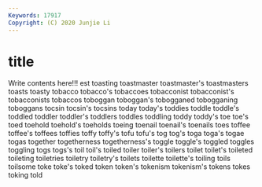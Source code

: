 ```yaml
---
Keywords: 17917
Copyright: (C) 2020 Junjie Li
---
```


# title

Write contents here!!!
est 
toasting 
toastmaster 
toastmaster's 
toastmasters 
toasts 
toasty 
tobacco
tobacco's 
tobaccoes 
tobacconist 
tobacconist's 
tobacconists 
tobaccos 
toboggan 
toboggan's 
tobogganed 
tobogganing
toboggans 
tocsin 
tocsin's 
tocsins 
today 
today's 
toddies 
toddle 
toddle's 
toddled
toddler 
toddler's 
toddlers 
toddles 
toddling 
toddy 
toddy's 
toe 
toe's 
toed
toehold 
toehold's 
toeholds 
toeing 
toenail 
toenail's 
toenails 
toes 
toffee 
toffee's
toffees 
toffies 
toffy 
toffy's 
tofu 
tofu's 
tog 
tog's 
toga 
toga's
togae 
togas 
together 
togetherness 
togetherness's 
toggle 
toggle's 
toggled 
toggles 
toggling
togs 
togs's 
toil 
toil's 
toiled 
toiler 
toiler's 
toilers 
toilet 
toilet's
toileted 
toileting 
toiletries 
toiletry 
toiletry's 
toilets 
toilette 
toilette's 
toiling 
toils
toilsome 
toke 
toke's 
toked 
token 
token's 
tokenism 
tokenism's 
tokens 
tokes
toking 
told 
